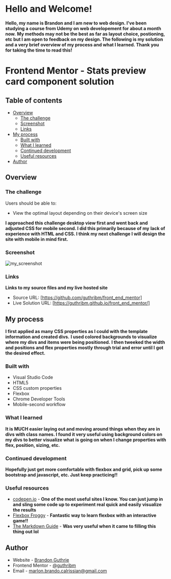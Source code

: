 

# Hello and Welcome!
**Hello, my name is Brandon and I am new to web design. I've been studying a course from Udemy on web developement for about a month now.**
**My methods may not be the best as far as layout choice, postioning, etc but I am open to feedback on my design. The following is my solution**
**and a very brief overview of my process and what I learned. Thank you for taking the time to read this!**

# Frontend Mentor - Stats preview card component solution

## Table of contents

- [Overview](#overview)
  - [The challenge](#the-challenge)
  - [Screenshot](#screenshot)
  - [Links](#links)
- [My process](#my-process)
  - [Built with](#built-with)
  - [What I learned](#what-i-learned)
  - [Continued development](#continued-development)
  - [Useful resources](#useful-resources)
- [Author](#author)

## Overview

### The challenge

Users should be able to:

- View the optimal layout depending on their device's screen size

**I approached this challenge desktop view first and went back and adjusted CSS for mobile second. I did this primarily because of my**
**lack of experience with HTML and CSS. I think my next challenge I will design the site with mobile in mind first.**

### Screenshot

![my_screenshot](images/frontend_mentor_screen_grab_01.png)

### Links

**Links to my source files and my live hosted site**

- Source URL: [https://github.com/guthribm/front_end_mentor]
- Live Solution URL: [https://guthribm.github.io/front_end_mentor/]



## My process

**I first applied as many CSS properties as I could with the template information and created divs.**
**I used colored backgrounds to visualize where my divs and items were being positioned.**
**I then tweeked the width and positions and flex properties mostly through trial and error until I**
**got the desired effect.**

### Built with

- Visual Studio Code
- HTML5
- CSS custom properties
- Flexbox
- Chrome Developer Tools
- Mobile-second workflow

### What I learned

**It is MUCH easier laying out and moving around things when they are in divs with class**
**names. I found it very useful using background colors on my divs to better visualize what**
**is going on when I change properties with flex, position, sizing, etc.**

### Continued development

**Hopefully just get more comfortable with flexbox and grid, pick up some bootstrap and javascript, etc. Just keep practicing!!**


### Useful resources

- [codepen.io](https://codepen.io/pen/) - **One of the most useful sites I know. You can just jump in and sling some code up to experiment real quick and easily visualize the results**
- [Flexbox Froggy](http://flexboxfroggy.com/) - **Fantastic way to learn flexbox with an interactive game!!**
- [The Markdown Guide](https://www.markdownguide.org/) - **Was very useful when it came to filling this thing out lol**



## Author



- Website - [Brandon Guthrie](https://guthribm.github.io/cv/)
- Frontend Mentor - [@guthribm](https://www.frontendmentor.io/profile/guthribm)
- Email - marlon.brando.calrissian@gmail.com



